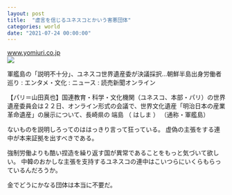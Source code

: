 ```yaml
---
layout: post
title:  "虚言を信じるユネスコとかいう害悪団体"
categories: world
date: "2021-07-24 00:00:00"
---
```



<div class="card">
  <a href="https://www.yomiuri.co.jp/culture/20210722-OYT1T50331/"></a>
  <div class="card__header">
    <a href="https://www.yomiuri.co.jp/culture/20210722-OYT1T50331/">www.yomiuri.co.jp</a>
  </div>
  <div class="card__image">
    <img src="https://www.yomiuri.co.jp/media/2021/07/20210722-OYT1I50151-T.jpg?type=ogp">
  </div>
  <div class="card__title">
    <p>軍艦島の「説明不十分」、ユネスコ世界遺産委が決議採択…朝鮮半島出身労働者巡り : エンタメ・文化 : ニュース : 読売新聞オンライン</p>
  </div>
  <div class="card__description">
    <p>【パリ＝山田真也】国連教育・科学・文化機関（ユネスコ、本部・パリ）の世界遺産委員会は２２日、オンライン形式の会議で、世界文化遺産「明治日本の産業革命遺産」の展示について、長崎県の 端島 （ はしま ） （通称・軍艦島）</p>
  </div>
</div>


ないものを説明しろってのははっきり言って狂っている。
虚偽の主張をする連中が本来証拠を出すべきである。

強制労働よりも酷い捏造を繰り返す国が異常であることをもっと気づいて欲しい。
中韓のおかしな主張を支持するユネスコの連中はこいつらにいくらもらっているんだろうか。

金でどうにかなる団体は本当に不要だ。
